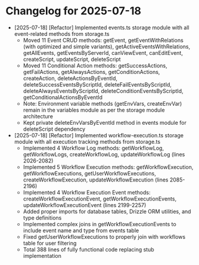 # Changelog for 2025-07-18

- [2025-07-18] [Refactor] Implemented events.ts storage module with all event-related methods from storage.ts
  - Moved 11 Event CRUD methods: getEvent, getEventWithRelations (with optimized and simple variants), getActiveEventsWithRelations, getAllEvents, getEventsByServerId, canViewEvent, canEditEvent, createScript, updateScript, deleteScript
  - Moved 11 Conditional Action methods: getSuccessActions, getFailActions, getAlwaysActions, getConditionActions, createAction, deleteActionsByEventId, deleteSuccessEventsByScriptId, deleteFailEventsByScriptId, deleteAlwaysEventsByScriptId, deleteConditionEventsByScriptId, getConditionalActionsByEventId
  - Note: Environment variable methods (getEnvVars, createEnvVar) remain in the variables module as per the storage module architecture
  - Kept private deleteEnvVarsByEventId method in events module for deleteScript dependency
- [2025-07-18] [Refactor] Implemented workflow-execution.ts storage module with all execution tracking methods from storage.ts
  - Implemented 4 Workflow Log methods: getWorkflowLog, getWorkflowLogs, createWorkflowLog, updateWorkflowLog (lines 2026-2082)
  - Implemented 5 Workflow Execution methods: getWorkflowExecution, getWorkflowExecutions, getUserWorkflowExecutions, createWorkflowExecution, updateWorkflowExecution (lines 2085-2196)
  - Implemented 4 Workflow Execution Event methods: createWorkflowExecutionEvent, getWorkflowExecutionEvents, updateWorkflowExecutionEvent (lines 2199-2257)
  - Added proper imports for database tables, Drizzle ORM utilities, and type definitions
  - Implemented complex joins in getWorkflowExecutionEvents to include event name and type from events table
  - Fixed getUserWorkflowExecutions to properly join with workflows table for user filtering
  - Total 388 lines of fully functional code replacing stub implementation